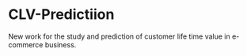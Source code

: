 # CLV-Predictiion
New work for the study and prediction of customer life time value in e-commerce business.
